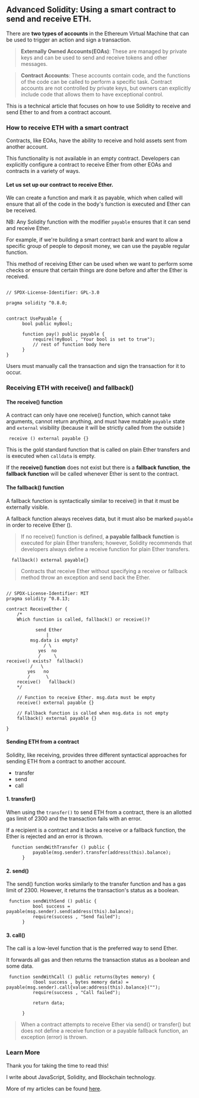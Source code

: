 ## Advanced Solidity: Using a smart contract to send and receive ETH.

There are **two types of accounts** in the Ethereum Virtual Machine that can be used to trigger an action and sign a transaction.

> **Externally Owned Accounts(EOAs)**: These are managed by private keys and can be used to send and receive tokens and other messages.

> **Contract Accounts**: These accounts contain code, and the functions of the code can be called to perform a specific task. Contract accounts are not controlled by private keys, but owners can explicitly include code that allows them to have exceptional control.

This is a technical article that focuses on how to use Solidity to receive and send Ether to and from a contract account.


### How to receive ETH with a smart contract

Contracts, like EOAs, have the ability to receive and hold assets sent from another account.

This functionality is not available in an empty contract. Developers can explicitly configure a contract to receive Ether from other EOAs and contracts in a variety of ways.

#### Let us set up our contract to receive Ether.

We can create a function and mark it as payable, which when called will ensure that all of the code in the body's function is executed and Ether can be received.

NB: Any Solidity function with the modifier `payable` ensures that it can send and receive Ether.

For example, if we're building a smart contract bank and want to allow a specific group of people to deposit money, we can use the payable regular function.

This method of receiving Ether can be used when we want to perform some checks or ensure that certain things are done before and after the Ether is received.


```solidity

// SPDX-License-Identifier: GPL-3.0

pragma solidity ^0.8.0;


contract UsePayable {
      bool public myBool;

      function pay() public payable {
          require(!myBool , "Your bool is set to true");
          // rest of function body here
      }     
}

``` 



Users must manually call the transaction and sign the transaction for it to occur.

### Receiving ETH with receive() and fallback()

#### The receive() function

A contract can only have one receive() function, which cannot take arguments, cannot return anything, and must have mutable `payable` state and `external` visibility (because it will be strictly called from the outside )


```solidity
 receive () external payable {}

``` 


This is the gold standard function that is called on plain Ether transfers and is executed when `calldata` is empty.

If the **receive() function** does not exist but there is a **fallback function**, **the fallback function** will be called whenever Ether is sent to the contract.

#### The fallback() function

A fallback function is syntactically similar to receive() in that it must be externally visible.

A fallback function always receives data, but it must also be marked `payable` in order to receive Ether ().

> If no receive() function is defined, **a payable fallback function** is executed for plain Ether transfers; however, Solidity recommends that developers always define a receive function for plain Ether transfers.


```solidity
  fallback() external payable{}
``` 


> Contracts that receive Ether without specifying a receive or fallback method throw an exception and send back the Ether.


```solidity

// SPDX-License-Identifier: MIT
pragma solidity ^0.8.13;

contract ReceiveEther {
    /*
    Which function is called, fallback() or receive()?

           send Ether
               |
         msg.data is empty?
              / \
            yes  no
            /     \
receive() exists?  fallback()
         /   \
        yes   no
        /      \
    receive()   fallback()
    */

    // Function to receive Ether. msg.data must be empty
    receive() external payable {}

    // Fallback function is called when msg.data is not empty
    fallback() external payable {}

}
``` 


#### Sending ETH from a contract

Solidity, like receiving, provides three different syntactical approaches for sending ETH from a contract to another account.

- transfer
- send
- call

#### 1. transfer()

When using the `transfer()` to send ETH from a contract, there is an allotted gas limit of 2300 and the transaction fails with an error.

If a recipient is a contract and it lacks a receive or a fallback function, the Ether is rejected and an error is thrown.


```solidity
  function sendWithTransfer () public {
          payable(msg.sender).transfer(address(this).balance);
      }
``` 


#### 2. send()

The send() function works similarly to the transfer function and has a gas limit of 2300. However, it returns the transaction's status as a boolean.


```solidity
 function sendWithSend () public {
          bool success = payable(msg.sender).send(address(this).balance);
          require(success , "Send failed");
      }
``` 

#### 3. call()

The call is a low-level function that is the preferred way to send Ether.

It forwards all gas and then returns the transaction status as a boolean and some data.


```solidity
 function sendWithCall () public returns(bytes memory) {
          (bool success , bytes memory data) = payable(msg.sender).call{value:address(this).balance}("");
          require(success , "Call failed");

          return data;
     
      }
``` 


> When a contract attempts to receive Ether via send() or transfer() but does not define a receive function or a payable fallback function, an exception (error) is thrown.


### Learn More

Thank you for taking the time to read this!

I write about JavaScript, Solidity, and Blockchain technology.

More of my articles can be found [here](https://www.michaelasiedu.com/).
